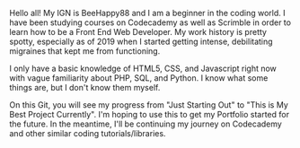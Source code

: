Hello all! My IGN is BeeHappy88 and I am a beginner in the coding world. I have been studying courses on Codecademy as well as Scrimble in order to learn how to be a Front End Web Developer. My work history is pretty spotty, especially as of 2019 when I started getting intense, debilitating migraines that kept me from functioning.

I only have a basic knowledge of HTML5, CSS, and Javascript right now with vague familiarity about  PHP, SQL, and Python. I know what some things are, but I don't know them myself.

On this Git, you will see my progress from "Just Starting Out" to "This is My Best Project Currently". I'm hoping to use this to get my Portfolio started for the future. In the meantime, I'll be continuing my journey on Codecademy and other similar coding tutorials/libraries.

<!---
BeeHappy88/BeeHappy88 is a ✨ special ✨ repository because its `README.md` (this file) appears on your GitHub profile.
You can click the Preview link to take a look at your changes.
--->
